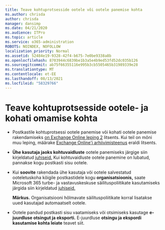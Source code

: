 ```yaml
---
title: Teave kohtuprotsesside ootele või ootele panemise kohta
ms.author: chrisda
author: chrisda
manager: dansimp
ms.date: 04/21/2020
ms.audience: ITPro
ms.topic: article
ms.service: o365-administration
ROBOTS: NOINDEX, NOFOLLOW
localization_priority: Normal
ms.assetid: 52484e19-9328-42f4-b675-7e0be9338a8b
ms.openlocfilehash: 8703944c6839be1b3a5e4b9ed53fd52dc035b126
ms.sourcegitcommit: ab75f66355116e995b3cb5505465b31989339e28
ms.translationtype: MT
ms.contentlocale: et-EE
ms.lasthandoff: 08/13/2021
ms.locfileid: "58329766"
---
```

# <a name="about-litigation-holds-and-in-place-holds"></a>Teave kohtuprotsesside ootele- ja kohati omamise kohta

- Postkastile kohtuprotsessi ootele panemise või kohati ootele panemise rakendamiseks [on Exchange Online leping 2](https://docs.microsoft.com/office365/servicedescriptions/office-365-platform-service-description/office-365-plan-options) litsents. Kui teil on mõni muu leping, määrake [Exchange Online'i arhiivimisteenus](https://docs.microsoft.com/office365/servicedescriptions/exchange-online-archiving-service-description/exchange-online-archiving-service-description) eraldi litsents. 
    
- **Ühe kasutaja jaoks kohtuvaidluste** ootele panemiseks järgige siin kirjeldatud [juhiseid.](https://docs.microsoft.com/microsoft-365/compliance/create-a-litigation-hold?view=o365-worldwide#place-a-mailbox-on-litigation-hold) Kui kohtuvaidluste ootele panemine on lubatud, pannakse kogu postkasti sisu ootele.
    
- Kui **soovite** rakendada ühe kasutaja või ootele salvestatud ooteletuskoha kõigile postkastidele kogu **organisatsioonis,** saate Microsoft 365 turbe- ja vastavuskeskuse säilituspoliitikate kasutamiseks järgida siin kirjeldatud [juhiseid.](https://docs.microsoft.com/microsoft-365/compliance/retention-policies)
    
    **Märkus.** Organisatsiooni hõlmavate säilituspoliitikate korral lisatakse uued kasutajad automaatselt ootele. 
  
- Ootele pandud postkasti sisu vaatamiseks või otsimiseks kasutage **e-juurdluse otsingut ja eksporti.** E-juurdluse **otsingu ja ekspordi kasutamise kohta leiate** teavet siit. [](https://docs.microsoft.com/microsoft-365/compliance/export-search-results)
    

